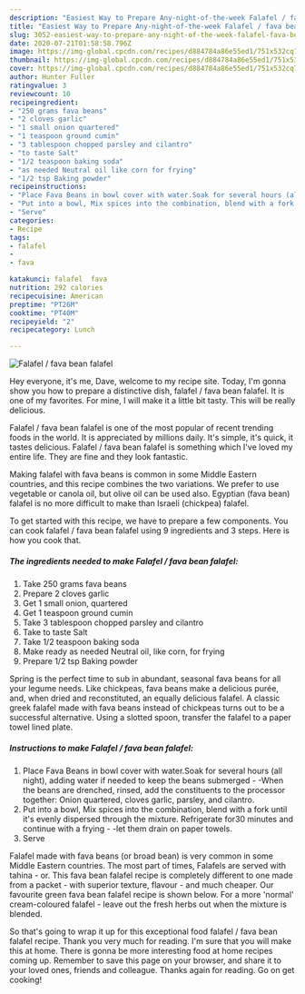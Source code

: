 ```yaml
---
description: "Easiest Way to Prepare Any-night-of-the-week Falafel / fava bean falafel"
title: "Easiest Way to Prepare Any-night-of-the-week Falafel / fava bean falafel"
slug: 3052-easiest-way-to-prepare-any-night-of-the-week-falafel-fava-bean-falafel
date: 2020-07-21T01:58:58.796Z
image: https://img-global.cpcdn.com/recipes/d884784a86e55ed1/751x532cq70/falafel-fava-bean-falafel-recipe-main-photo.jpg
thumbnail: https://img-global.cpcdn.com/recipes/d884784a86e55ed1/751x532cq70/falafel-fava-bean-falafel-recipe-main-photo.jpg
cover: https://img-global.cpcdn.com/recipes/d884784a86e55ed1/751x532cq70/falafel-fava-bean-falafel-recipe-main-photo.jpg
author: Hunter Fuller
ratingvalue: 3
reviewcount: 10
recipeingredient:
- "250 grams fava beans"
- "2 cloves garlic"
- "1 small onion quartered"
- "1 teaspoon ground cumin"
- "3 tablespoon chopped parsley and cilantro"
- "to taste Salt"
- "1/2 teaspoon baking soda"
- "as needed Neutral oil like corn for frying"
- "1/2 tsp Baking powder"
recipeinstructions:
- "Place Fava Beans in bowl cover with water.Soak for several hours (all night), adding water if needed to keep the beans submerged -When the beans are drenched, rinsed, add the constituents to the processor together: Onion quartered, cloves garlic, parsley, and cilantro."
- "Put into a bowl, Mix spices into the combination, blend with a fork until it&#39;s evenly dispersed through the mixture. Refrigerate for30 minutes and continue with a frying -let them drain on paper towels."
- "Serve"
categories:
- Recipe
tags:
- falafel
- 
- fava

katakunci: falafel  fava 
nutrition: 292 calories
recipecuisine: American
preptime: "PT26M"
cooktime: "PT40M"
recipeyield: "2"
recipecategory: Lunch

---
```



![Falafel / fava bean falafel](https://img-global.cpcdn.com/recipes/d884784a86e55ed1/751x532cq70/falafel-fava-bean-falafel-recipe-main-photo.jpg)

Hey everyone, it's me, Dave, welcome to my recipe site. Today, I'm gonna show you how to prepare a distinctive dish, falafel / fava bean falafel. It is one of my favorites. For mine, I will make it a little bit tasty. This will be really delicious.

Falafel / fava bean falafel is one of the most popular of recent trending foods in the world. It is appreciated by millions daily. It's simple, it's quick, it tastes delicious. Falafel / fava bean falafel is something which I've loved my entire life. They are fine and they look fantastic.

Making falafel with fava beans is common in some Middle Eastern countries, and this recipe combines the two variations. We prefer to use vegetable or canola oil, but olive oil can be used also. Egyptian (fava bean) falafel is no more difficult to make than Israeli (chickpea) falafel.


To get started with this recipe, we have to prepare a few components. You can cook falafel / fava bean falafel using 9 ingredients and 3 steps. Here is how you cook that.

<!--inarticleads1-->

##### The ingredients needed to make Falafel / fava bean falafel:

1. Take 250 grams fava beans
1. Prepare 2 cloves garlic
1. Get 1 small onion, quartered
1. Get 1 teaspoon ground cumin
1. Take 3 tablespoon chopped parsley and cilantro
1. Take to taste Salt
1. Take 1/2 teaspoon baking soda
1. Make ready as needed Neutral oil, like corn, for frying
1. Prepare 1/2 tsp Baking powder


Spring is the perfect time to sub in abundant, seasonal fava beans for all your legume needs. Like chickpeas, fava beans make a delicious purée, and, when dried and reconstituted, an equally delicious falafel. A classic greek falafel made with fava beans instead of chickpeas turns out to be a successful alternative. Using a slotted spoon, transfer the falafel to a paper towel lined plate. 

<!--inarticleads2-->

##### Instructions to make Falafel / fava bean falafel:

1. Place Fava Beans in bowl cover with water.Soak for several hours (all night), adding water if needed to keep the beans submerged - -When the beans are drenched, rinsed, add the constituents to the processor together: Onion quartered, cloves garlic, parsley, and cilantro.
1. Put into a bowl, Mix spices into the combination, blend with a fork until it&#39;s evenly dispersed through the mixture. Refrigerate for30 minutes and continue with a frying - -let them drain on paper towels.
1. Serve


Falafel made with fava beans (or broad bean) is very common in some Middle Eastern countries. The most part of times, Falafels are served with tahina - or. This fava bean falafel recipe is completely different to one made from a packet - with superior texture, flavour - and much cheaper. Our favourite green fava bean falafel recipe is shown below. For a more &#39;normal&#39; cream-coloured falafel - leave out the fresh herbs out when the mixture is blended. 

So that's going to wrap it up for this exceptional food falafel / fava bean falafel recipe. Thank you very much for reading. I'm sure that you will make this at home. There is gonna be more interesting food at home recipes coming up. Remember to save this page on your browser, and share it to your loved ones, friends and colleague. Thanks again for reading. Go on get cooking!
